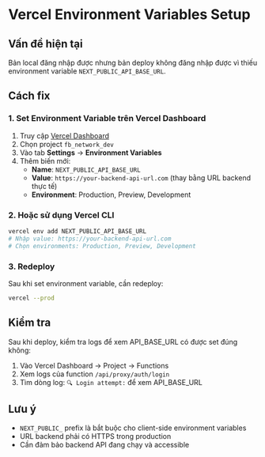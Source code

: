 # Vercel Environment Variables Setup

## Vấn đề hiện tại
Bản local đăng nhập được nhưng bản deploy không đăng nhập được vì thiếu environment variable `NEXT_PUBLIC_API_BASE_URL`.

## Cách fix

### 1. Set Environment Variable trên Vercel Dashboard

1. Truy cập [Vercel Dashboard](https://vercel.com/dashboard)
2. Chọn project `fb_network_dev`
3. Vào tab **Settings** → **Environment Variables**
4. Thêm biến mới:
   - **Name**: `NEXT_PUBLIC_API_BASE_URL`
   - **Value**: `https://your-backend-api-url.com` (thay bằng URL backend thực tế)
   - **Environment**: Production, Preview, Development

### 2. Hoặc sử dụng Vercel CLI

```bash
vercel env add NEXT_PUBLIC_API_BASE_URL
# Nhập value: https://your-backend-api-url.com
# Chọn environments: Production, Preview, Development
```

### 3. Redeploy

Sau khi set environment variable, cần redeploy:

```bash
vercel --prod
```

## Kiểm tra

Sau khi deploy, kiểm tra logs để xem API_BASE_URL có được set đúng không:

1. Vào Vercel Dashboard → Project → Functions
2. Xem logs của function `/api/proxy/auth/login`
3. Tìm dòng log: `🔍 Login attempt:` để xem API_BASE_URL

## Lưu ý

- `NEXT_PUBLIC_` prefix là bắt buộc cho client-side environment variables
- URL backend phải có HTTPS trong production
- Cần đảm bảo backend API đang chạy và accessible
